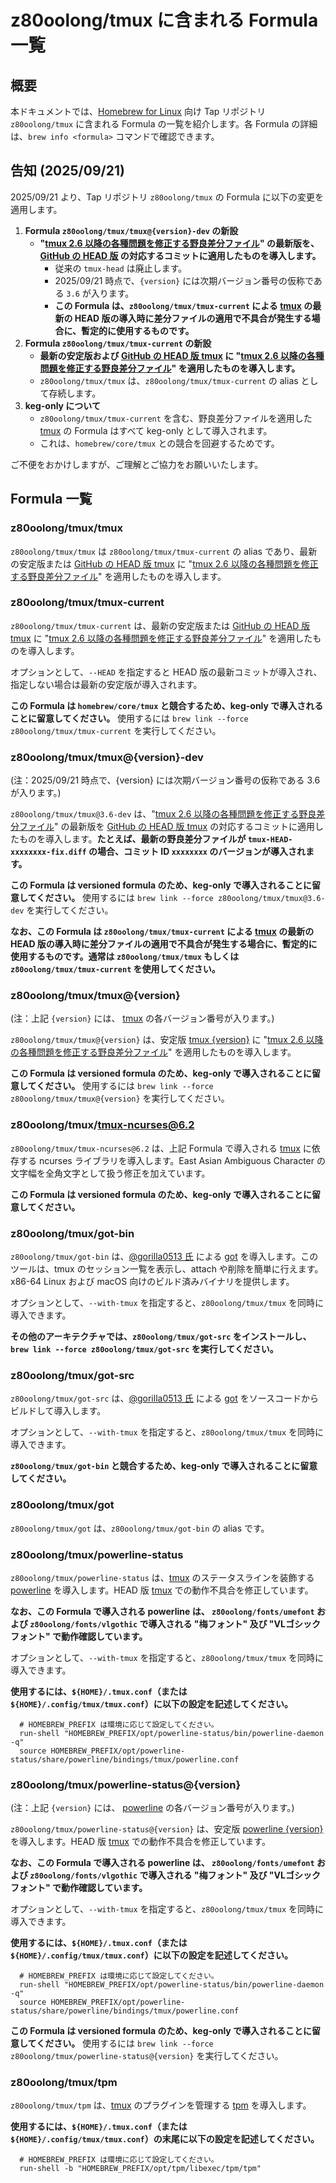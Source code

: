 # z80oolong/tmux に含まれる Formula 一覧

## 概要

本ドキュメントでは、[Homebrew for Linux][BREW] 向け Tap リポジトリ ```z80oolong/tmux``` に含まれる Formula の一覧を紹介します。各 Formula の詳細は、```brew info <formula>``` コマンドで確認できます。

## 告知 (2025/09/21)

2025/09/21 より、Tap リポジトリ ```z80oolong/tmux``` の Formula に以下の変更を適用します。

1. **Formula ```z80oolong/tmux/tmux@{version}-dev``` の新設**
    - **"[tmux 2.6 以降の各種問題を修正する野良差分ファイル][GST1]" の最新版を、[GitHub の HEAD 版][TGIT] の対応するコミットに適用したものを導入します。**
        - 従来の ```tmux-head``` は廃止します。
        - 2025/09/21 時点で、```{version}``` には次期バージョン番号の仮称である ```3.6``` が入ります。
        - **この Formula は、```z80oolong/tmux/tmux-current``` による [tmux][TMUX] の最新の HEAD 版の導入時に差分ファイルの適用で不具合が発生する場合に、暫定的に使用するものです。**
2. **Formula ```z80oolong/tmux/tmux-current``` の新設**
    - **最新の安定版および [GitHub の HEAD 版 tmux][TMUX] に "[tmux 2.6 以降の各種問題を修正する野良差分ファイル][GST1]" を適用したものを導入します。**
    - ```z80oolong/tmux/tmux``` は、```z80oolong/tmux/tmux-current``` の alias として存続します。
3. **keg-only について**
    - ```z80oolong/tmux/tmux-current``` を含む、野良差分ファイルを適用した [tmux][TMUX] の Formula はすべて keg-only として導入されます。
    - これは、```homebrew/core/tmux``` との競合を回避するためです。

ご不便をおかけしますが、ご理解とご協力をお願いいたします。

## Formula 一覧

### z80oolong/tmux/tmux

```z80oolong/tmux/tmux``` は ```z80oolong/tmux/tmux-current``` の alias であり、最新の安定版または [GitHub の HEAD 版 tmux][TMUX] に "[tmux 2.6 以降の各種問題を修正する野良差分ファイル][GST1]" を適用したものを導入します。

### z80oolong/tmux/tmux-current

```z80oolong/tmux/tmux-current``` は、最新の安定版または [GitHub の HEAD 版 tmux][TMUX] に "[tmux 2.6 以降の各種問題を修正する野良差分ファイル][GST1]" を適用したものを導入します。

オプションとして、```--HEAD``` を指定すると HEAD 版の最新コミットが導入され、指定しない場合は最新の安定版が導入されます。

**この Formula は ```homebrew/core/tmux``` と競合するため、keg-only で導入されることに留意してください。** 使用するには ```brew link --force z80oolong/tmux/tmux-current``` を実行してください。

### z80oolong/tmux/tmux@{version}-dev

(注：2025/09/21 時点で、{version} には次期バージョン番号の仮称である 3.6 が入ります。)

```z80oolong/tmux/tmux@3.6-dev``` は、"[tmux 2.6 以降の各種問題を修正する野良差分ファイル][GST1]" の最新版を [GitHub の HEAD 版 tmux][TGIT] の対応するコミットに適用したものを導入します。**たとえば、最新の野良差分ファイルが ```tmux-HEAD-xxxxxxxx-fix.diff``` の場合、コミット ID ```xxxxxxxx``` のバージョンが導入されます。**

**この Formula は versioned formula のため、keg-only で導入されることに留意してください。** 使用するには ```brew link --force z80oolong/tmux/tmux@3.6-dev``` を実行してください。

**なお、この Formula は ```z80oolong/tmux/tmux-current``` による [tmux][TMUX] の最新の HEAD 版の導入時に差分ファイルの適用で不具合が発生する場合に、暫定的に使用するものです。通常は ```z80oolong/tmux/tmux``` もしくは ```z80oolong/tmux/tmux-current``` を使用してください。**

### z80oolong/tmux/tmux@{version}

(注：上記 ```{version}``` には、 [tmux][TMUX] の各バージョン番号が入ります。)

```z80oolong/tmux/tmux@{version}``` は、安定版 [tmux {version}][TMUX] に "[tmux 2.6 以降の各種問題を修正する野良差分ファイル][GST1]" を適用したものを導入します。

**この Formula は versioned formula のため、keg-only で導入されることに留意してください。** 使用するには ```brew link --force z80oolong/tmux/tmux@{version}``` を実行してください。

### z80oolong/tmux/tmux-ncurses@6.2

```z80oolong/tmux/tmux-ncurses@6.2``` は、上記 Formula で導入される [tmux][TMUX] に依存する ncurses ライブラリを導入します。East Asian Ambiguous Character の文字幅を全角文字として扱う修正を加えています。

**この Formula は versioned formula のため、keg-only で導入されることに留意してください。**

### z80oolong/tmux/got-bin

```z80oolong/tmux/got-bin``` は、[@gorilla0513 氏][GORI] による [got][GOT_] を導入します。このツールは、tmux のセッション一覧を表示し、attach や削除を簡単に行えます。x86-64 Linux および macOS 向けのビルド済みバイナリを提供します。

オプションとして、```--with-tmux``` を指定すると、```z80oolong/tmux/tmux``` を同時に導入できます。

**その他のアーキテクチャでは、```z80oolong/tmux/got-src``` をインストールし、```brew link --force z80oolong/tmux/got-src``` を実行してください。**

### z80oolong/tmux/got-src

```z80oolong/tmux/got-src``` は、[@gorilla0513 氏][GORI] による [got][GOT_] をソースコードからビルドして導入します。

オプションとして、```--with-tmux``` を指定すると、```z80oolong/tmux/tmux``` を同時に導入できます。

**```z80oolong/tmux/got-bin``` と競合するため、keg-only で導入されることに留意してください。**

### z80oolong/tmux/got

```z80oolong/tmux/got``` は、```z80oolong/tmux/got-bin``` の alias です。

### z80oolong/tmux/powerline-status

```z80oolong/tmux/powerline-status``` は、[tmux][TMUX] のステータスラインを装飾する [powerline][POWE] を導入します。HEAD 版 [tmux][TMUX] での動作不具合を修正しています。

**なお、この Formula で導入される powerline は、 ```z80oolong/fonts/umefont``` および ```z80oolong/fonts/vlgothic``` で導入される "梅フォント" 及び "VLゴシックフォント" で動作確認しています。**

オプションとして、```--with-tmux``` を指定すると、```z80oolong/tmux/tmux``` を同時に導入できます。

**使用するには、```${HOME}/.tmux.conf```（または ```${HOME}/.config/tmux/tmux.conf```）に以下の設定を記述してください。**

```
  # HOMEBREW_PREFIX は環境に応じて設定してください。
  run-shell "HOMEBREW_PREFIX/opt/powerline-status/bin/powerline-daemon -q"
  source HOMEBREW_PREFIX/opt/powerline-status/share/powerline/bindings/tmux/powerline.conf
```

### z80oolong/tmux/powerline-status@{version}

(注：上記 ```{version}``` には、 [powerline][POWE] の各バージョン番号が入ります。)

```z80oolong/tmux/powerline-status@{version}``` は、安定版 [powerline {version}][POWE] を導入します。HEAD 版 [tmux][TMUX] での動作不具合を修正しています。

**なお、この Formula で導入される powerline は、 ```z80oolong/fonts/umefont``` および ```z80oolong/fonts/vlgothic``` で導入される "梅フォント" 及び "VLゴシックフォント" で動作確認しています。**

オプションとして、```--with-tmux``` を指定すると、```z80oolong/tmux/tmux``` を同時に導入できます。

**使用するには、```${HOME}/.tmux.conf```（または ```${HOME}/.config/tmux/tmux.conf```）に以下の設定を記述してください。**

```
  # HOMEBREW_PREFIX は環境に応じて設定してください。
  run-shell "HOMEBREW_PREFIX/opt/powerline-status/bin/powerline-daemon -q"
  source HOMEBREW_PREFIX/opt/powerline-status/share/powerline/bindings/tmux/powerline.conf
```

**この Formula は versioned formula のため、keg-only で導入されることに留意してください。** 使用するには ```brew link --force z80oolong/tmux/powerline-status@{version}``` を実行してください。

### z80oolong/tmux/tpm

```z80oolong/tmux/tpm``` は、[tmux][TMUX] のプラグインを管理する [tpm][TPM_] を導入します。

**使用するには、```${HOME}/.tmux.conf```（または ```${HOME}/.config/tmux/tmux.conf```）の末尾に以下の設定を記述してください。**

```
  # HOMEBREW_PREFIX は環境に応じて設定してください。
  run-shell -b "HOMEBREW_PREFIX/opt/tpm/libexec/tpm/tpm"
```

<!-- 外部リンク一覧 -->

[BREW]:https://linuxbrew.sh/
[TMUX]:https://tmux.github.io/
[TGIT]:https://github.com/tmux/tmux
[EAWA]:http://www.unicode.org/reports/tr11/#Ambiguous
[GST1]:https://github.com/z80oolong/tmux-eaw-fix
[LIBE]:http://libevent.org/
[DOXY]:http://www.doxygen.org/
[GLEV]:https://github.com/libevent/libevent
[GORI]:https://qiita.com/gorilla0513
[GOT_]:https://github.com/skanehira/got
[TPM_]:https://github.com/tmux-plugins/tpm
[POWE]:https://powerline.readthedocs.io/en/latest/#
